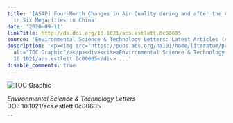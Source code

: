 ```yaml
---
title: '[ASAP] Four-Month Changes in Air Quality during and after the COVID-19 Lockdown
  in Six Megacities in China'
date: '2020-09-11'
linkTitle: http://dx.doi.org/10.1021/acs.estlett.0c00605
source: 'Environmental Science & Technology Letters: Latest Articles (ACS Publications)'
description: '<p><img src="https://pubs.acs.org/na101/home/literatum/publisher/achs/journals/content/estlcu/0/estlcu.ahead-of-print/acs.estlett.0c00605/20200911/images/medium/ez0c00605_0003.gif"
  alt="TOC Graphic"/></p><div><cite>Environmental Science & Technology Letters</cite></div><div>DOI:
  10.1021/acs.estlett.0c00605</div> ...'
disable_comments: true
---
```

<p><img src="https://pubs.acs.org/na101/home/literatum/publisher/achs/journals/content/estlcu/0/estlcu.ahead-of-print/acs.estlett.0c00605/20200911/images/medium/ez0c00605_0003.gif" alt="TOC Graphic"/></p><div><cite>Environmental Science & Technology Letters</cite></div><div>DOI: 10.1021/acs.estlett.0c00605</div> ...